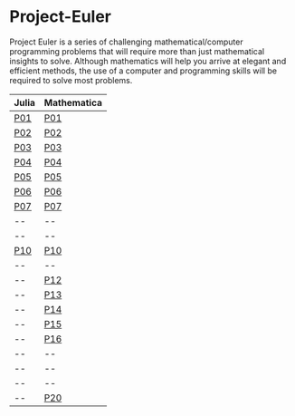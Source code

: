 # Project-Euler
Project Euler is a series of challenging mathematical/computer programming problems that will require more than just mathematical insights to solve. Although mathematics will help you arrive at elegant and efficient methods, the use of a computer and programming skills will be required to solve most problems.

| Julia  | Mathematica |
| ------------- | ------------- |
| <a href="Julia/problem_1/problem_1.jl"> P01 | <a href="Wolfram Mathematica/problem_1/problem_1.wl">  P01 |
| <a href="Julia/problem_1/problem_1.jl"> P02  | <a href="Wolfram Mathematica/problem_2/problem_2.wl"> P02 |
| <a href="Julia/problem_3/problem_3.jl"> P03  | <a href="Wolfram Mathematica/problem_3"> P03 |
| <a href="Julia/problem_4/problem_4.jl"> P04 | <a href="Wolfram Mathematica/problem_4/problem_4.wl"> P04 |
| <a href="Julia/problem_5/problem_5.jl"> P05 | <a href="Wolfram Mathematica/problem_5/problem_5.wl"> P05 |
| <a href="Julia/problem_6/problem_6.jl"> P06 | <a href="Wolfram Mathematica/problem_6/problem_6.wl"> P06 |
| <a href="Julia/problem_7/problem_7.jl"> P07 | <a href="Wolfram Mathematica/problem_7/problem_7.wl"> P07 |
| -- | -- |
| -- | -- |
| <a href="Julia/problem_10/problem_10.jl"> P10 | <a href="Wolfram Mathematica/problem_10/problem_10.wl"> P10 |
| -- | -- |
| -- | <a href="Wolfram Mathematica/problem_12/problem_12.wl"> P12 |
| -- | <a href="Wolfram Mathematica/problem_13/problem_13.wl"> P13 |
| -- | <a href="Wolfram Mathematica/problem_14/problem_14.wl"> P14 |
| -- | <a href="Wolfram Mathematica/problem_15/problem_15.wl"> P15 |
| -- | <a href="Wolfram Mathematica/problem_16/problem_16.wl"> P16 |
| -- | -- |
| -- | -- |
| -- | -- |
| -- | <a href="Wolfram Mathematica/problem_20/problem_20.wl"> P20 |
